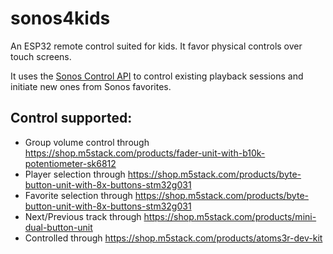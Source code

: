 # sonos4kids
An ESP32 remote control suited for kids. It favor physical controls over touch screens.

It uses the [Sonos Control API](https://docs.sonos.com/reference/about-control-api) to control existing playback sessions and initiate new ones from Sonos favorites.

## Control supported:
- Group volume control through https://shop.m5stack.com/products/fader-unit-with-b10k-potentiometer-sk6812
- Player selection through https://shop.m5stack.com/products/byte-button-unit-with-8x-buttons-stm32g031
- Favorite selection through https://shop.m5stack.com/products/byte-button-unit-with-8x-buttons-stm32g031
- Next/Previous track through https://shop.m5stack.com/products/mini-dual-button-unit
- Controlled through https://shop.m5stack.com/products/atoms3r-dev-kit